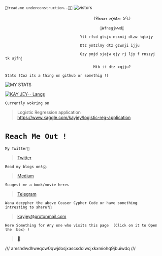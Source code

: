 `🚫❗read.me underconstruction..🚧🚧` ![vistors](https://visitor-badge.laobi.icu/badge?page_id=KayJey.KayJey) 


                                            (𝓒𝓪𝓮𝓼𝓪𝓻 𝓬𝓲𝓹𝓱𝓮𝓻 5🔍)

                                               🍒Wfnsgjwwd🍒
                                               
                                      Ytt rfsd gtsjx nsxnij dtzw hqtxjy
                                      
                                      Dtz ymtzlmy dtz gzwnji ijju
                                      
                                      Gzy ymjd sjajw qjy rj ljy f rnszyj tk ujfhj
                                      
                                            Mtb it dtz xqjju?
                                      




                                      
   
   
`Stats (Coz its a thing on github or somethig !) `

![MY STATS](https://github-readme-stats.vercel.app/api?username=KayJey&show_icons=true&border_color=2e4058)

[![KAY JEY-- Langs](https://github-readme-stats.vercel.app/api/top-langs/?username=KayJey&layout=compact&border_color=2e4058)](https://github.com/KayJey/github-readme-stats)


`Currently wokring on`
> Logistic Regression application
> https://www.kaggle.com/kayjey/logistic-reg-application








 # `Reach Me Out !`




`My Twitter🎫`
>[Twitter](https://twitter.com/kay97061184)

`Read my blogs on!Ⓜ️`
>[Medium](https://18104065-cse.medium.com/)

`Suugest me a book/movie here⤵️`
>[Telegram](https://t.me/Summer_Moon)

`Wana decypher the above Ceaser Cypher Code or have something intresting to share?🧀`
>kayjey@protonmail.com

`Here Something for Any one who visits this page  (Click on it to Open the  box) !`
>[🎁](https://github.com/KayJey/git_test/blob/a80bac41c7fc8f8ef27ccc562118f1e3ab633127/Cobalt300/Readme.md)





///
amshdwdhweqow0qwjdosjxascsdoiwcjxkxmiohq9jbuiwdq
///







 










